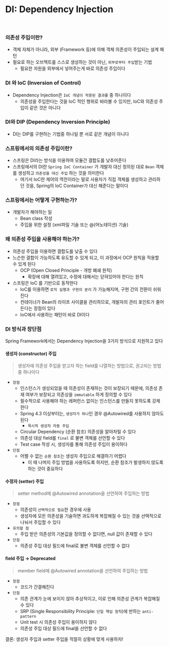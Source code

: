 # DI: Dependency Injection

<br>

### 의존성 주입이란?

- 객체 자체가 아니라, 외부 (Framework 등)에 의해 객체 의존성이 주입되는 설계 패턴
- 필요로 하는 오브젝트를 스스로 생성하는 것이 아닌, `외부로부터 주입`받는 기법
  - 필요한 자원을 외부에서 넣어주는게 바로 의존성 주입이다

### DI 와 IoC (Inversion of Control)

- Dependency Injection은 `IoC 개념이 적용된 결과물` 중 하나이다
  - 의존성을 주입한다는 것을 IoC 적인 행위로 바라볼 수 있지만, IoC와 의존성 주입이 같은 것은 아니다

### DI와 DIP (Dependency Inversion Principle)

- DI는 DIP를 구현하는 기법중 하나일 뿐 서로 같은 개념이 아니다

### 스프링에서의 의존성 주입이란?

- 스프링은 DI라는 방식을 이용하여 모듈간 결합도를 낮추어준다
- 스프링에서의 DI란 `Spring IoC Container` 가 개발자 대신 정의된 대로 `Bean` 객체를 생성하고 `의존성을 대신 주입`  하는 것을 의미한다
  - 여기서 IoC란 제어의 역전이라는 말로 사용자가 직접 객체를 생성하고 관리하던 것을, Spring의 IoC Container가 대신 해준다는 말이다

### 스프링에서는 어떻게 구현하는가?

- 개발자가 해야하는 일
  - Bean class 작성
  - 주입을 위한 설정 (xml파일 기술 또는 @(어노테이션) 기술)

### 왜 의존성 주입을 사용해야 하는가?

- 의존성 주입을 이용하면 결합도를 낮출 수 있다
- 느슨한 결합이 가능하도록 유도할 수 있게 되고, 이 과정에서 OCP 원칙을 적용할 수 있게 된다
  - OCP (Open Closed Principle - 개방 폐쇄 원칙)
    - 확장에 대해 열려있고, 수정에 대해서는 닫혀있어야 한다는 원칙
- 스프링은 IoC 를 기반으로 동작한다
  - IoC를 이용하면 `로직 실행과 구현의 분리` 가 가능해지며, 구현 간의 전환이 쉬워진다
  - 컨테이너가 Bean의 라이프 사이클을 관리하므로, 개발자의 관리 포인트가 줄어든다는 장점이 있다
  - IoC에서 사용하는 패턴이 바로 DI이다

### DI 방식과 장단점

Spring Framework에서는 Dependency Injection을 3가지 방식으로 지원하고 있다

#### 생성자 (constructor) 주입

> 생성자에 의존성 주입을 받고자 하는 field를 나열하는 방법으로, 권고되는 방법 중 하나이다

- `장점`
  - 인스턴스가 생성되었을 때 의존성이 존재하는 것이 보장되기 때문에, 의존성 존재 여부가 보장되고 의존상을 `immutable` 하게 정의할 수 있다
  - 필수적으로 사용해야 하는 레퍼런스 없이는 인스턴스를 만들지 못하도록 강제한다
  - Spring 4.3 이상부터는, `생성자가 하나`인 경우 @Autowired를 사용하지 않아도 된다
    - `묵시적 생성자 자동 주입`
  - Circular Dependency (순환 참조) 의존성을 알아차릴 수 있다
  - 의존성 대상 field를 `final` 로 불변 객체를 선언할 수 있다
  - Test case 작성 시, 생성자를 통해 의존성 주입이 용이하다
- `단점`
  - 어쩔 수 없는 `순환 참조`는 생성자 주입으로 해결하기 어렵다
    - 이 때 나머지 주입 방법을 사용하도록 하지만, 순환 참조가 발생하지 않도록 하는 것이 중요하다

#### 수정자 (setter) 주입

> setter method에 @Autowired annotation을 선언하여 주입하는 방법

- `장점`
  - 의존성이 `선택적으로 필요`한 경우에 사용
  - 생성자에 모든 의존성을 기술하면 과도하게 복잡해질 수 있는 것을 선택적으로 나눠서 주입할 수 있다
- `유의할 점`
  - 주입 받은 의존성의 기본값을 정의할 수 없다면, null 값이 존재할 수 있다
- `단점`
  - 의존성 주입 대상 필드에 final로 불변 객체를 선언할 수 없다

#### field 주입 → Deprecated

> member field에 @Autowired annotation을 선언하여 주입하는 방법

- `장점`
  - 코드가 간결해진다
- `단점`
  - 의존 관계가 눈에 보이지 않아 추상적이고, 이로 인해 의존성 관계가 복잡해질 수 있다
  - SRP (Single Responsibility Principle: `단일 책임 원칙`)에 반하는 `anti-pattern`
  - Unit test 시 의존성 주입이 용이하지 않다
  - 의존성 주입 대상 필드에 final을 선언할 수 없다

결론: 생성자 주입과 setter 주입을 적절히 상황에 맞게 사용하자!

